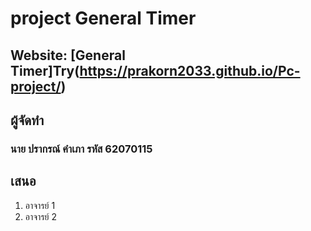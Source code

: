 # project General Timer  
## Website: [General Timer]Try(https://prakorn2033.github.io/Pc-project/)  
## ผู้จัดทำ  
### นาย ปรากรณ์ คำเภา รหัส 62070115  
## เสนอ  
<ol>
  <li>อาจารย์ 1</li>
  <li>อาจารย์ 2</li>
</ol> 
